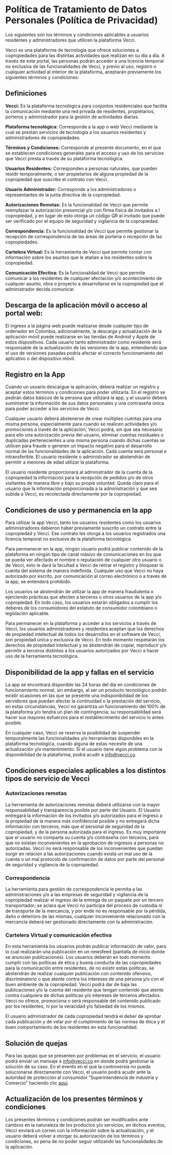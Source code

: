 # Política de Tratamiento de Datos Personales (Política de Privacidad)

Los siguientes son los términos y condiciones aplicables a usuarios residentes y administradores que utilicen la plataforma Vecci.

Vecci es una plataforma de tecnología que ofrece soluciones a copropiedades para las distintas actividades que realizan en su día a día. A través de este portal, las personas podrán acceder a una licencia temporal no exclusiva de las funcionalidades de Vecci, y previo al uso, registro o cualquier actividad al interior de la plataforma, aceptarán previamente los siguientes términos y condiciones:

## Definiciones

**Vecci:** Es la plataforma tecnológica para conjuntos residenciales que facilita la comunicación mediante una red privada de residentes, propietarios, porteros y administrador para la gestión de actividades diarias.

**Plataforma tecnológica:** Corresponde a la app o web Vecci mediante la cual se prestan servicios de tecnología a los usuarios residentes y administradores de copropiedades.

**Términos y Condiciones:** Corresponde al presente documento, en el que se establecen condiciones generales para el acceso y uso de los servicios que Vecci presta a través de su plataforma tecnológica.

**Usuarios Residentes:** Corresponden a personas naturales, que pueden residir temporalmente, o ser propietarios de alguna propiedad de la copropiedad que suscribe el contrato con Vecci.

**Usuario Administrador:** Corresponde a los administradores o representantes de la junta directiva de la copropiedad.

**Autorizaciones Remotas:** Es la funcionalidad de Vecci que permite reemplazar la autorización presencial y/o con firma física de invitados a l copropiedad, y en lugar de esto otorga un código QR al invitado que puede ser verificado por el equipo de seguridad y vigilancia de la copropiedad.

**Correspondencia:** Es la funcionalidad de Vecci que permite gestionar la recepción de correspondencia de las áreas de portería o recepción de las copropiedades.

**Cartelera Virtual:** Es la herramienta de Vecci que permite contar con información sobre los asuntos que le atañan a los residentes sobre la copropiedad.

**Comunicación Efectiva:** Es la funcionalidad de Vecci que permite comunicar a los residentes de cualquier afectación y/o acontecimiento de cualquier asunto, obra o proyecto a desarrollarse en la copropiedad que el administrador decida comunicar.

## Descarga de la aplicación móvil o acceso al portal web: 

El ingreso a la página web puede realizarse desde cualquier tipo de ordenador en Colombia, adicionalmente, la descarga y actualización de la aplicación móvil puede realizarse en las tiendas de Android y Apple de estos dispositivos.  Cada usuario tanto administrador como residente será responsable de la actualización de las versiones de la app, entendiendo que el uso de versiones pasadas podría afectar el correcto funcionamiento del aplicativo o del dispositivo móvil.

## Registro en la App

Cuando un usuario descargue la aplicación, deberá realizar un registro y aceptar estos términos y condiciones para poder utilizarla. En el registro se pedirán datos básicos de la persona que utilizará la app, y el usuario deberá suministrar la información de sus datos personales y una contraseña única para poder acceder a los servicios de Vecci. 

Cualquier usuario deberá abstenerse de crear múltiples cuentas para una misma persona, especialmente para cuando se realicen actividades y/o promociones a través de la aplicación; Vecci podrá, sin que sea necesario para ello una autorización previa del usuario, eliminar cuentas residuales o duplicadas pertenecientes a una misma persona cuando dichas cuentas se utilicen para fraude o generen un impacto negativo para el desarrollo normal de las funcionalidades de la aplicación. Cada cuenta será personal e intransferible. 
El usuario residente o administrador se abstendrán de permitir a menores de edad utilizar la plataforma. 

El usuario residente proporcionará al administrador de la cuenta de la copropiedad la información para la recepción de pedidos y/o de otros visitantes de manera libre y bajo su propia voluntad. Queda claro para el usuario que la información proporcionada a la administración y que sea subida a Vecci, es recolectada directamente por la copropiedad.

## Condiciones de uso y permanencia en la app

Para utilizar la app Vecci, tanto los usuarios residentes como los usuarios administradores debieron haber previamente suscrito un contrato entre la copropiedad y Vecci. Ese contrato les otorga a los usuarios registrados una licencia temporal no exclusiva de la plataforma tecnológica.

Para permanecer en la app, ningún usuario podrá publicar contenido de la plataforma en ningún tipo de canal masivo de comunicaciones en los que se pueda ver afectado el nombre o reputación de cualquier otro usuario o de Vecci, esto le dará la facultad a Vecci de retirar el registro y bloquear la cuenta del sistema de manera indefinida. Cualquier uso que Vecci no haya autorizado por escrito, por comunicación al correo electrónico o a través de la app, se entenderá prohibido.

Los usuarios se abstendrán de utilizar la app de manera fraudulenta o ejerciendo prácticas que afecten a terceros u otros usuarios de la app y/o copropiedad. En todo caso, los usuarios estarán obligados a cumplir los deberes de los consumidores del estatuto de consumidor colombiano o legislación aplicable.

Para permanecer en la plataforma y acceder a los servicios a través de Vecci,  los usuarios administradores y residentes aceptan que los derechos de propiedad intelectual de todos los desarrollos en el software de Vecci, son propiedad única y exclusiva de Vecci. En todo momento respetarán los derechos de propiedad intelectual y se abstendrán de copiar, reproducir y/o permitir a terceros distintos a los usuarios autorizados por Vecci a hacer uso de la herramienta tecnológica.

## Disponibilidad de la app y fallas en el servicio

La app se encontrará disponible las 24 horas del día en condiciones de funcionamiento normal, sin embargo, al ser un producto tecnológico podrán existir ocasiones en las que se presente una indisponibilidad de los servidores que puedan afectar la continuidad o la prestación del servicio, en estas circunstancias, Vecci no garantiza un funcionamiento del 100% de la plataforma y/o tendrá un plan de contingencia; su responsabilidad será hacer sus mayores esfuerzos para el restablecimiento del servicio lo antes posible. 

En cualquier caso, Vecci se reserva la posibilidad de suspender temporalmente las funcionalidades y/o herramientas disponibles en la plataforma tecnológica, cuando alguna de estas necesite de una actualización y/o mantenimiento. Si el usuario tiene algún problema con la disponibilidad de la plataforma, podrá acudir a info@vecci.co.

## Condiciones especiales aplicables a los distintos tipos de servicio de Vecci

### Autorizaciones remotas

La herramienta de autorizaciones remotas deberá utilizarse con la mayor responsabilidad y transparencia posible por parte del Usuario. El Usuario entregará la información de los invitados y/o autorizados para el ingreso a la propiedad de la manera más confidencial posible y no entregará dicha información con terceros, más que el personal de seguridad de la copropiedad, y de la persona autorizada para el ingreso. Es muy importante que el usuario no comparta su cuenta y/o contraseña con terceros, para que no existan inconvenientes en la aprobación de ingresos a personas no autorizadas. Vecci no será responsable de los inconvenientes que puedan surgir en relación a las autorizaciones cuando exista un mal uso de la cuenta o un mal protocolo de confirmación de datos por parte del personal de seguridad y vigilancia de la copropiedad.

### Correspondencia

La herramienta para gestión de correspondencia le permita a las administraciones y/o a las empresas de seguridad y vigilancia de la copropiedad realizar el ingreso de la entrega de un paquete por un tercero transportador; se aclara que Vecci no participa del proceso de custodia ni de transporte de la mercancía, y por ende no es responsable por la pérdida, daño o deterioro de las mismas, cualquier inconveniente relacionado con la mercancía deberá ser gestionado directamente con la administración.

### Cartelera Virtual y comunicación efectiva

En esta herramienta los usuarios podrán publicar información de valor, para lo cual realizarán una publicación en un newsfeed (pantalla de inicio donde se anuncian publicaciones). Los usuarios deberán en todo momento cumplir con las políticas de ética y buena conducta de las copropiedades para la comunicación entre residentes, de no existir estas políticas, se abstendrán de realizar cualquier publicación con contenido ofensivo, discriminatorio o que atente contra los intereses de una persona y/o con el buen ambiente de la copropiedad. Vecci podrá dar de baja las publicaciones y/o la cuenta del residente que tengan contenido que atente contra cualquiera de dichas políticas y/o intereses de terceros afectados.  Vecci no ofrece, promociona o será responsable del contenido publicado por los residentes, ni por la veracidad y/o falsedad de los mismos.

El usuario administrador de cada copropiedad tendrá el deber de aprobar cada publicación y de velar por el cumplimiento de las normas de ética y el buen comportamiento de los residentes en esta funcionalidad.

## Solución de quejas

Para las quejas que se presenten por problemas en el servicio, el usuario podrá enviar un mensaje a info@vecci.co en donde podrá gestionar la solución de su caso. En el evento en el que la controversia no pueda solucionarse directamente con Vecci, el usuario podrá acudir ante la autoridad de protección al consumidor “Superintendencia de industria y Comercio” haciendo clic [aquí](https://www.sic.gov.co/proteccion-del-consumidor).

## Actualización de los presentes términos y condiciones

Los presentes términos y condiciones podrán ser modificados ante cambios en la naturaleza de los productos y/o servicios, en dichos eventos, Vecci enviará un correo con la información sobre la actualización, y el usuario deberá volver a otorgar su autorización de los términos y condiciones, so pena de no poder seguir utilizando las funcionalidades de la aplicación.
